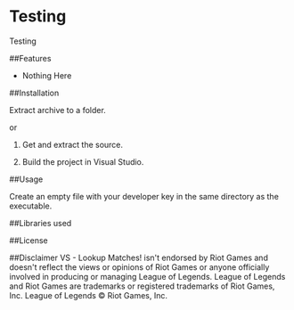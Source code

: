 # Testing 

Testing

##Features

- Nothing Here

##Installation

Extract archive to a folder.

or

1. Get and extract the source.

2. Build the project in Visual Studio.

##Usage

Create an empty file with your developer key in the same directory as the executable.

##Libraries used

##License

##Disclaimer
VS - Lookup Matches! isn't endorsed by Riot Games and doesn't reflect the views or opinions of Riot Games or anyone officially involved in producing or managing League of Legends. League of Legends and Riot Games are trademarks or registered trademarks of Riot Games, Inc. League of Legends © Riot Games, Inc.